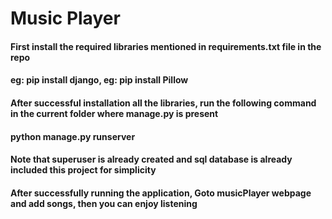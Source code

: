 # Music Player
#### First install the required libraries mentioned in requirements.txt file in the repo
#### eg: pip install django, eg: pip install Pillow
#### After successful installation all the libraries, run the following command in the current folder where manage.py is present
#### python manage.py runserver
#### Note that superuser is already created and sql database is already included this project for simplicity
#### After successfully running the application, Goto musicPlayer webpage and add songs, then you can enjoy listening
